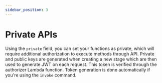 ```yaml
---
sidebar_position: 3
---
```


# Private APIs

Using the `private` field, you can set your functions as private, which will require additional authorization to execute methods through API. Private and public keys are generated when creating a new stage which are then used to generate JWT on each request. This token is verified through the authorizer Lambda function. Token generation is done automatically if you're using the `invoke` command.